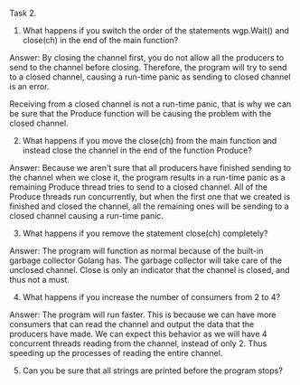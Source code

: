 Task 2.

1. What happens if you switch the order of the statements wgp.Wait() and close(ch) in the end of the main function?

Answer: By closing the channel first, you do not allow all the producers to send to the channel before closing. Therefore, the program will try to send to a closed channel, causing a run-time panic as sending to closed channel is an error.

Receiving from a closed channel is not a run-time panic, that is why we can be sure that the Produce function will be causing the problem with the closed channel.

2. What happens if you move the close(ch) from the main function and instead close the channel in the end of the function Produce?

Answer: Because we aren't sure that all producers have finished sending to the channel when we close it, the program results in a run-time panic as a remaining Produce thread tries to send to a closed channel. All of the Produce threads run concurrently, but when the first one that we created is finished and closed the channel, all the remaining ones will be sending to a closed channel causing a run-time panic.

3. What happens if you remove the statement close(ch) completely?

Answer: The program will function as normal because of the built-in garbage collector Golang has. The garbage collector will take care of the unclosed channel. Close is only an indicator that the channel is closed, and thus not a must.

4. What happens if you increase the number of consumers from 2 to 4?

Answer: The program will run faster. This is because we can have more consumers that can read the channel and output the data that the producers have made. We can expect this behavior as we will have 4 concurrent threads reading from the channel, instead of only 2. Thus speeding up the processes of reading the entire channel.

5. Can you be sure that all strings are printed before the program stops?


